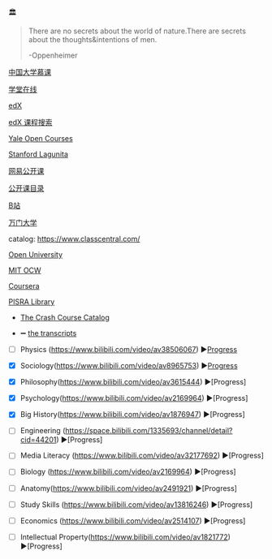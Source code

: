 :classical_building: 

>There are no secrets about the world of nature.There are secrets about the thoughts&intentions of men.
>
>-Oppenheimer

[中国大学慕课](https://www.icourse163.org)

[学堂在线](https://next.xuetangx.com/)

[edX](https://www.edx.org/)

[edX 课程搜索](https://www.class-central.com/)

[Yale Open Courses](https://oyc.yale.edu/courses)

[Stanford Lagunita](https://lagunita.stanford.edu/)

[网易公开课](https://open.163.com/)

[公开课目录](http://v.qq.com/zt2011/open/index.htm)

[B站](https://www.bilibili.com/)

[万门大学](https://www.wanmen.org/)

catalog: https://www.classcentral.com/ 

[Open University](https://www.open.edu/openlearn/)

[MIT OCW](https://ocw.mit.edu/index.htm)

[Coursera](https://www.coursera.org/courses)

[PISRA Library](http://pirsa.org/search)
* [The Crash Course Catalog](https://thecrashcourse.com/)   

* :heavy_minus_sign: [the transcripts](https://nerdfighteria.info/c/crashcourse/)

- [ ] Physics (https://www.bilibili.com/video/av38506067)
:arrow_forward:[Progress](https://github.com/AAAlimjan/stuff2019/issues/8)

- [x] Sociology(https://www.bilibili.com/video/av8965753)
:arrow_forward:[Progress](https://github.com/AAAlimjan/STUFF-ON-2018/issues/5)

- [x] Philosophy(https://www.bilibili.com/video/av3615444) :arrow_forward:[Progress]

- [x] Psychology(https://www.bilibili.com/video/av2169964) :arrow_forward:[Progress]

- [x] Big History(https://www.bilibili.com/video/av1876947) :arrow_forward:[Progress]

- [ ] Engineering (https://space.bilibili.com/1335693/channel/detail?cid=44201)
:arrow_forward:[Progress]

- [ ] Media Literacy (https://www.bilibili.com/video/av32177692) :arrow_forward:[Progress]

- [ ] Biology (https://www.bilibili.com/video/av2169964) :arrow_forward:[Progress]

- [ ] Anatomy(https://www.bilibili.com/video/av2491921) :arrow_forward:[Progress]

- [ ] Study Skills (https://www.bilibili.com/video/av13816246) :arrow_forward:[Progress]

- [ ] Economics (https://www.bilibili.com/video/av2514107) :arrow_forward:[Progress]

- [ ] Intellectual Property(https://www.bilibili.com/video/av1821772) :arrow_forward:[Progress]
